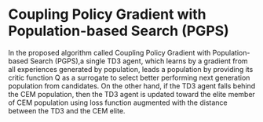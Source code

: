 # Coupling Policy Gradient with Population-based Search (PGPS)
In the proposed algorithm called Coupling Policy Gradient with Population-based Search (PGPS),a single TD3 agent, 
which learns by a gradient from all experiences generated by population, leads a population by providing its critic function Q as a surrogate
to select better performing next generation population from candidates. 
On the other hand, if the TD3 agent falls behind the CEM population, 
then the TD3 agent is updated toward the elite member of CEM population using loss function augmented with the distance 
between the TD3 and the CEM elite.
